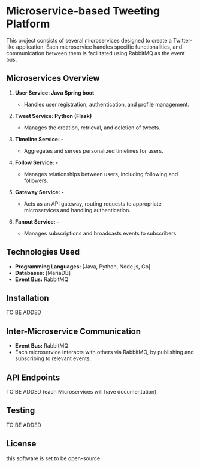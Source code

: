 # Microservice-based Tweeting Platform

This project consists of several microservices designed to create a Twitter-like application. Each microservice handles specific functionalities, and communication between them is facilitated using RabbitMQ as the event bus.

## Microservices Overview

1. **User Service: Java Spring boot**
   - Handles user registration, authentication, and profile management.

2. **Tweet Service: Python (Flask)**
   - Manages the creation, retrieval, and deletion of tweets.

3. **Timeline Service: -**
   - Aggregates and serves personalized timelines for users.

4. **Follow Service: -**
   - Manages relationships between users, including following and followers.

5. **Gateway Service: -**
   - Acts as an API gateway, routing requests to appropriate microservices and handling authentication.

6. **Fanout Service: -**
   - Manages subscriptions and broadcasts events to subscribers.

## Technologies Used

- **Programming Languages:** [Java, Python, Node.js, Go]
- **Databases:** [MariaDB]
- **Event Bus:** RabbitMQ

## Installation

TO BE ADDED

## Inter-Microservice Communication

- **Event Bus:** RabbitMQ
- Each microservice interacts with others via RabbitMQ, by publishing and subscribing to relevant events.

## API Endpoints

TO BE ADDED (each Microservices will have documentation)

## Testing

TO BE ADDED

## License

this software is set to be open-source

